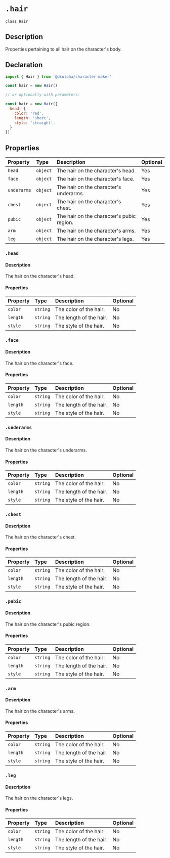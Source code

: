 # `.hair`

`class Hair`

## Description

Properties pertaining to all hair on the character's body.

## Declaration

```js
import { Hair } from '@dsoloha/character-maker'

const hair = new Hair()

// or optionally with parameters:

const hair = new Hair({
  head: {
    color: 'red',
    length: 'short',
    style: 'straight',
  }
})
```

## Properties

| Property    | Type     | Description                               | Optional |
| :---------- | :------- | :---------------------------------------- | :------- |
| `head`      | `object` | The hair on the character's head.         | Yes      |
| `face`      | `object` | The hair on the character's face.         | Yes      |
| `underarms` | `object` | The hair on the character's underarms.    | Yes      |
| `chest`     | `object` | The hair on the character's chest.        | Yes      |
| `pubic`     | `object` | The hair on the character's pubic region. | Yes      |
| `arm`       | `object` | The hair on the character's arms.         | Yes      |
| `leg`       | `object` | The hair on the character's legs.         | Yes      |

### `.head`

#### Description

The hair on the character's head.

#### Properties

| Property | Type     | Description             | Optional |
| :------- | :------- | :---------------------- | :------- |
| `color`  | `string` | The color of the hair.  | No       |
| `length` | `string` | The length of the hair. | No       |
| `style`  | `string` | The style of the hair.  | No       |

### `.face`

#### Description

The hair on the character's face.

#### Properties

| Property | Type     | Description             | Optional |
| :------- | :------- | :---------------------- | :------- |
| `color`  | `string` | The color of the hair.  | No       |
| `length` | `string` | The length of the hair. | No       |
| `style`  | `string` | The style of the hair.  | No       |

### `.underarms`

#### Description

The hair on the character's underarms.

#### Properties

| Property | Type     | Description             | Optional |
| :------- | :------- | :---------------------- | :------- |
| `color`  | `string` | The color of the hair.  | No       |
| `length` | `string` | The length of the hair. | No       |
| `style`  | `string` | The style of the hair.  | No       |

### `.chest`

#### Description

The hair on the character's chest.

#### Properties

| Property | Type     | Description             | Optional |
| :------- | :------- | :---------------------- | :------- |
| `color`  | `string` | The color of the hair.  | No       |
| `length` | `string` | The length of the hair. | No       |
| `style`  | `string` | The style of the hair.  | No       |

### `.pubic`

#### Description

The hair on the character's pubic region.

#### Properties

| Property | Type     | Description             | Optional |
| :------- | :------- | :---------------------- | :------- |
| `color`  | `string` | The color of the hair.  | No       |
| `length` | `string` | The length of the hair. | No       |
| `style`  | `string` | The style of the hair.  | No       |

### `.arm`

#### Description

The hair on the character's arms.

#### Properties

| Property | Type     | Description             | Optional |
| :------- | :------- | :---------------------- | :------- |
| `color`  | `string` | The color of the hair.  | No       |
| `length` | `string` | The length of the hair. | No       |
| `style`  | `string` | The style of the hair.  | No       |

### `.leg`

#### Description

The hair on the character's legs.

#### Properties

| Property | Type     | Description             | Optional |
| :------- | :------- | :---------------------- | :------- |
| `color`  | `string` | The color of the hair.  | No       |
| `length` | `string` | The length of the hair. | No       |
| `style`  | `string` | The style of the hair.  | No       |
